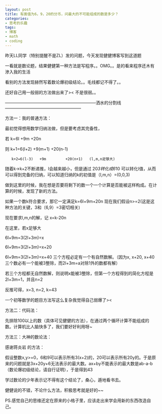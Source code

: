 ```yaml
---
layout: post
title: 有面值为6，9，20的分币，问最大的不可能组成的数是多少？
categories:
- 思考的乐趣
tags:
- 博客
- math
- coding
---
```


昨天LL同学（特别提醒不是ZL）发的问题，今天发现健健博客写到这道题

一看就是数论题，结果健健第一种方法是写程序。。OMG。。是的看来程序还木有渗入我的生活

看别的方法发现赫然写着数论爆初级结论。。毛线都记不得了。。

还好自己用一般弱的方法做出来了><  不是很弱。。

—————————————————————–洒水的分割线——————————————————

方法一：我的普通方法：

最初觉得想用数学归纳法做，但是要考虑其完备性，

若       k=6l       +9m          +20n

则     k+1=6(l+2)   +9(m+1)      +20(n-1)

       k+2=6(l-3)   +9m         +20(n+1)   (l,m,n足够大)

随着k->k+2不断递推，l会越来越小，但是通过 20*3转化成6*10 可以转化l值，从而可以得到完备的归纳，可以知道归纳的k的初值是（l,m,n）=(0,0,3)

做到这里的时候，我在想是否要将剩下的数一个一个计算是否能被这样构成。在计算的时候，发现了新的方法。

如果一个数k符合要求，那它一定满足k=6l+9m+20n 现在我们假设n>=2(这是这种方法的关键，3和（6,9）=3密切相关)

现在要求l,m,n的解，记 x=k-20n

在这里，若x足够大

6l+9m=3(2l+3m)=x

6l+9m=3(2l+3m)=x+20

6l+9m=3(2l+3m)=x+40  三个方程必定有一个有自然数解。（因为x, x+20, x+40三个数必有一个能被3整除，而2l+3m=a对除1外的数都有解）

若三个方程都无自然数解，则说明x能被3整除，但第一个方程得到的简化方程是2l+3m=1，并且n=2

反推可得，x=3, n=2, k=43

 

一个初等数学的题目方法写这么复杂我觉得自己弱爆了><

 

方法二：代码法：

先排除100以上的数（具体可见健健的方法），在通过两个循环计算不能组成的数。计算机比人脑快多了，我们要好好利用呀~

 

方法三：大神的数论法：

感谢蒋炎岩 的方法：

假设整数x,y>=0，6和9可以表示所有3(x+2)的，20可以表示所有20y的。于是原来的问题就是3x+20y+6无法表示的最大数。ax+by不能表示的最大数是ab-a-b（数论爆初级结论，请自行证明），于是得到43

学过数论的少年表示记不得有这个结论了，桑心，遁地看书去。

 

健健说的不错，不论什么方法，积极思考就是好的~~

PS.感觉自己的思维还定在原来的小格子里，应该走出来学会用新的东西改造自己。
